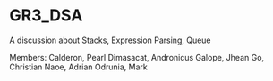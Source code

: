# GR3_DSA
A discussion about Stacks, Expression Parsing, Queue

Members:
Calderon, Pearl
Dimasacat, Andronicus
Galope, Jhean
Go, Christian
Naoe, Adrian
Odrunia, Mark
